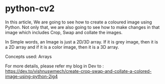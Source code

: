 # python-cv2

In this article, We are going to see how to create a coloured image using Python. Not only that, we are also going to see how to make changes in that image which includes Crop, Swap and collate the images.

In Simple words, an Image is just a 2D/3D array. If it is grey image, then it is a 2D array and if it is a color image, then it is a 3D array.

Concepts used: Arrays

For more details, please refer my blog in Dev to : https://dev.to/vishnuswmech/create-crop-swap-and-collate-a-colored-image-using-python-2ig4
